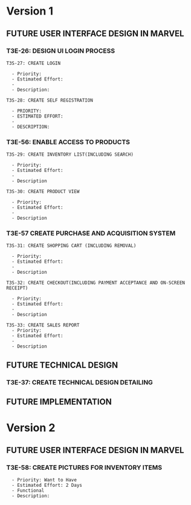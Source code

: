# Version 1

## FUTURE USER INTERFACE DESIGN IN MARVEL
  ### T3E-26: DESIGN UI LOGIN PROCESS
    T3S-27: CREATE LOGIN
    
      - Priority: 
      - Estimated Effort:
      - 
      - Description: 
      
    T3S-28: CREATE SELF REGISTRATION

      - PRIORITY: 
      - ESTIMATED EFFORT:
      - 
      - DESCRIPTION: 

 ### T3E-56: ENABLE ACCESS TO PRODUCTS
    T3S-29: CREATE INVENTORY LIST(INCLUDING SEARCH)     
      
      - Priority:
      - Estimated Effort:
      - 
      - Description
    
    T3S-30: CREATE PRODUCT VIEW
    
      - Priority:
      - Estimated Effort:
      - 
      - Description
    

### T3E-57 CREATE PURCHASE AND ACQUISITION SYSTEM
    T3S-31: CREATE SHOPPING CART (INCLUDING REMOVAL)     
      
      - Priority:
      - Estimated Effort:
      - 
      - Description

    T3S-32: CREATE CHECKOUT(INCLUDING PAYMENT ACCEPTANCE AND ON-SCREEN RECEIPT)

      - Priority:
      - Estimated Effort:
      - 
      - Description
      
    T3S-33: CREATE SALES REPORT
      - Priority:
      - Estimated Effort:
      - 
      - Description
    




## FUTURE TECHNICAL DESIGN
### T3E-37: CREATE TECHNICAL DESIGN DETAILING

## FUTURE IMPLEMENTATION



# Version 2

  ## FUTURE USER INTERFACE DESIGN IN MARVEL
   ### T3E-58: CREATE PICTURES FOR INVENTORY ITEMS

      - Priority: Want to Have
      - Estimated Effort: 2 Days
      - Functional
      - Description: 
      
